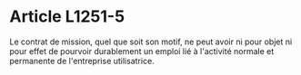 # Article L1251-5

Le contrat de mission, quel que soit son motif, ne peut avoir ni pour objet ni pour effet de pourvoir durablement un emploi lié à l'activité normale et permanente de l'entreprise utilisatrice.